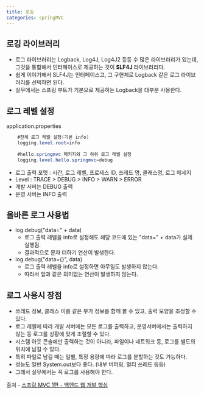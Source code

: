 ```yaml
---
title: 로깅
categories: springMVC
---
```


## 로깅 라이브러리
+ 로그 라이브러리는 Logback, Log4J, Log4J2 등등 수 많은 라이브러리가 있는데, 그것을 통합해서 인터페이스로 제공하는 것이 **SLF4J** 라이브러리다.
+ 쉽게 이야기해서 SLF4J는 인터페이스고, 그 구현체로 Logback 같은 로그 라이브러리를 선택하면 된다.
+ 실무에서는 스프링 부트가 기본으로 제공하는 Logback을 대부분 사용한다.

## 로그 레벨 설정
application.properties
```java
    #전체 로그 레벨 설정(기본 info)
    logging.level.root=info
    
    #hello.springmvc 패키지와 그 하위 로그 레벨 설정
    logging.level.hello.springmvc=debug
```

+ 로그 출력 포멧 : 시간, 로그 레벨, 프로세스 ID, 쓰레드 명, 클래스명, 로그 메세지
+ Level : TRACE > DEBUG > INFO > WARN > ERROR
+ 개발 서버는 DEBUG 출력
+ 운영 서버는 INFO 출력

## 올바른 로그 사용법
+ log.debug("data=" + data)
  + 로그 출력 레벨을 info로 설정해도 해당 코드에 있는 "data=" + data가 실제 실행됨.
  + 결과적으로 문자 더하기 연산이 발생한다.
+ log.debug("data={}", data)
  + 로그 출력 레벨을 info로 설정하면 아무일도 발생하지 않는다.
  + 따라서 앞과 같은 의미없는 연산이 발생하지 않는다.

## 로그 사용시 장점
+ 쓰레드 정보, 클래스 이름 같은 부가 정보를 함깨 볼 수 있고, 출력 모양을 조정할 수 있다.
+ 로그 레벨에 따라 개발 서버에는 모든 로그를 출력하고, 운영서버에서는 출력하지 않는 등 로그를 상황에 맞게 조절할 수 있다.
+ 시스템 아웃 콘솔에만 출력하는 것이 아니라, 파일이나 네트워크 등, 로그를 별도의 위치에 남길 수 있다.
+ 특히 파일로 남길 때는 일별, 특정 용량에 따라 로그를 분할하는 것도 가능하다.
+ 성능도 일반 System.out보다 좋다. (내부 버퍼링, 멀티 쓰레드 등등)
+ 그래서 실무에서는 꼭 로그를 사용해야 한다.

출처 - [스프링 MVC 1편 - 백엔드 웹 개발 핵심 ](https://www.inflearn.com/course/%EC%8A%A4%ED%94%84%EB%A7%81-mvc-1/dashboard)
